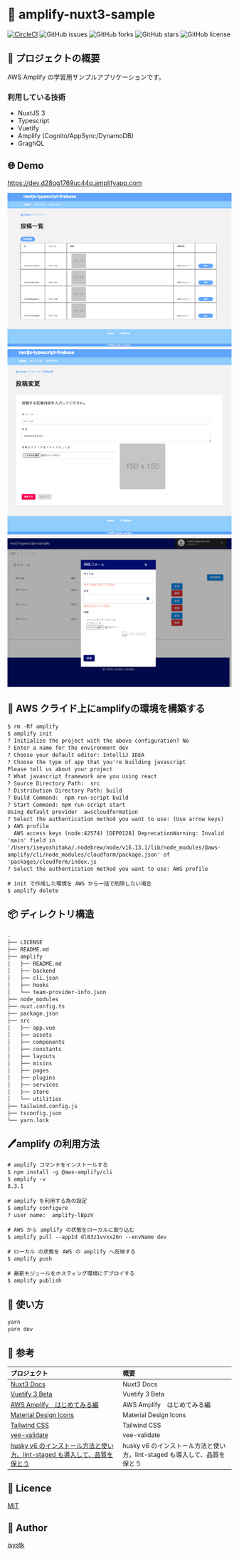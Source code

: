 🌙 amplify-nuxt3-sample
====

[![CircleCI](https://circleci.com/gh/isystk/amplify-nuxt3-sample/tree/master.svg?style=svg)](https://circleci.com/gh/isystk/amplify-nuxt3-sample/tree/master)
![GitHub issues](https://img.shields.io/github/issues/isystk/amplify-nuxt3-sample)
![GitHub forks](https://img.shields.io/github/forks/isystk/amplify-nuxt3-sample)
![GitHub stars](https://img.shields.io/github/stars/isystk/amplify-nuxt3-sample)
![GitHub license](https://img.shields.io/github/license/isystk/amplify-nuxt3-sample)

## 📗 プロジェクトの概要

AWS Amplify の学習用サンプルアプリケーションです。


### 利用している技術

- NuxtJS 3
- Typescript
- Vuetify
- Amplify (Cognito/AppSync/DynamoDB)
- GraghQL

## 🌐 Demo
https://dev.d28qg1769uc44q.amplifyapp.com

![TOP画面](./app1.png "TOP画面")
![マイページ一覧](./app2.png "マイページ一覧")
![投稿フォーム](./app3.png "投稿フォーム")


## 🔧  AWS クライド上にamplifyの環境を構築する
```text
$ rm -Rf amplify
$ amplify init
? Initialize the project with the above configuration? No
? Enter a name for the environment dev
? Choose your default editor: IntelliJ IDEA
? Choose the type of app that you're building javascript
Please tell us about your project
? What javascript framework are you using react
? Source Directory Path:  src
? Distribution Directory Path: build
? Build Command:  npm run-script build
? Start Command: npm run-script start
Using default provider  awscloudformation
? Select the authentication method you want to use: (Use arrow keys)
❯ AWS profile 
  AWS access keys (node:42574) [DEP0128] DeprecationWarning: Invalid 'main' field in '/Users/iseyoshitaka/.nodebrew/node/v16.13.1/lib/node_modules/@aws-amplify/cli/node_modules/cloudform/package.json' of 'packages/cloudform/index.js
? Select the authentication method you want to use: AWS profile

# init で作成した環境を AWS から一括で削除したい場合
$ amplify delete
```

## 📦 ディレクトリ構造

```
.
├── LICENSE
├── README.md
├── amplify
│   ├── README.md
│   ├── backend
│   ├── cli.json
│   ├── hooks
│   └── team-provider-info.json
├── node_modules
├── nuxt.config.ts
├── package.json
├── src
│   ├── app.vue
│   ├── assets
│   ├── components
│   ├── constants
│   ├── layouts
│   ├── mixins
│   ├── pages
│   ├── plugins
│   ├── services
│   ├── store
│   └── utilities
├── tailwind.config.js
├── tsconfig.json
└── yarn.lock
```


## 🖊️amplify の利用方法

```shell
# amplify コマンドをインストールする
$ npm install -g @aws-amplify/cli
$ amplify -v
8.3.1

# amplify を利用する為の設定
$ amplify configure
? user name:  amplify-lBpzV

# AWS から amplify の状態をローカルに取り込む
$ amplify pull --appId dl83z1vvxx26n --envName dev

# ローカル の状態を AWS の amplify へ反映する
$ amplify push

# 最新モジュールをホスティング環境にデプロイする
$ amplify publish
```

## 💬 使い方
```text
yarn
yarn dev
```

## 🎨 参考

| プロジェクト| 概要|
| :---------------------------------------| :-------------------------------|
| [Nuxt3 Docs](https://v3.nuxtjs.org/guide/concepts/introduction)| Nuxt3 Docs |
| [Vuetify 3 Beta](https://next.vuetifyjs.com/en/getting-started/installation/)| Vuetify 3 Beta |
| [AWS Amplify　はじめてみる編](https://qiita.com/t_okkan/items/38aca98993bf06598af6)| AWS Amplify　はじめてみる編 |
| [Material Design Icons](https://pictogrammers.github.io/@mdi/font/2.0.46/)| Material Design Icons |
| [Tailwind CSS](https://tailwindcss.com/docs/installation)| Tailwind CSS |
| [vee-validate](https://vee-validate.logaretm.com/v4/guide/components)| vee-validate |
| [husky v6 のインストール方法と使い方。lint-staged も導入して、品質を保とう](https://fwywd.com/tech/husky-setup)| husky v6 のインストール方法と使い方。lint-staged も導入して、品質を保とう |


## 🎫 Licence

[MIT](https://github.com/isystk/amplify-nuxt3-sample/blob/master/LICENSE)

## 👀 Author

[isystk](https://github.com/isystk)

